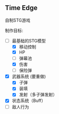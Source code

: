 Time Edge
----------------------
自制STG游戏

制作目标:
- [ ] 最基础的STG模型
    - [x] 移动控制
    - [x] HP
    - [ ] 弹幕池
    - [x] 伤害
    - [ ] 保险弹
- [x] 武器系统 (要重做)
    - [x] 子弹
    - [x] 装填
    - [x] 发射（多子弹发射）
- [x] 状态系统（Buff）
- [ ] 敌人行为